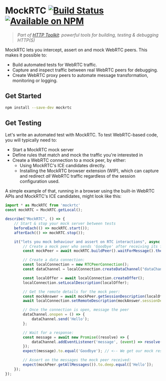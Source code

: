 # MockRTC [![Build Status](https://github.com/httptoolkit/mockrtc/workflows/CI/badge.svg)](https://github.com/httptoolkit/mockrtc/actions) [![Available on NPM](https://img.shields.io/npm/v/mockrtc.svg)](https://npmjs.com/package/mockrtc)

> _Part of [HTTP Toolkit](https://httptoolkit.tech): powerful tools for building, testing & debugging HTTP(S)_

MockRTC lets you intercept, assert on and mock WebRTC peers. This makes it possible to:

* Build automated tests for WebRTC traffic.
* Capture and inspect traffic between real WebRTC peers for debugging.
* Create WebRTC proxy peers to automate message transformation, monitoring or logging.

## Get Started

```bash
npm install --save-dev mockrtc
```

## Get Testing

Let's write an automated test with MockRTC. To test WebRTC-based code, you will typically need to:

* Start a MockRTC mock server
* Define rules that match and mock the traffic you're interested in
* Create a WebRTC connection to a mock peer, by either:
    * Using MockRTC's ICE candidates directly.
    * Installing the MockRTC browser extension (WIP), which can capture and redirect _all_ WebRTC traffic regardless of the session configuration used.

A simple example of that, running in a browser using the built-in WebRTC APIs and MockRTC's ICE candidates, might look like this:

```typescript
import * as MockRTC from 'mockrtc'
const mockRTC = MockRTC.getLocal();

describe("MockRTC", () => {
    // Start & stop your mock server between tests
    beforeEach(() => mockRTC.start());
    afterEach(() => mockRTC.stop());

    it("lets you mock behaviour and assert on RTC interactions", async () => {
        // Create a mock peer who sends 'Goodbye' after receiving its first message.
        const mockPeer = await mockRTC.buildPeer().waitForMessage().thenSend('Goodbye');

        // Create a data connection:
        const localConnection = new RTCPeerConnection();
        const dataChannel = localConnection.createDataChannel("dataChannel");

        const localOffer = await localConnection.createOffer();
        localConnection.setLocalDescription(localOffer);

        // Get the remote details for the mock peer:
        const mockAnswer = await mockPeer.getSessionDescription(localOffer);
        await localConnection.setRemoteDescription(mockAnswer.sessionDescription);

        // Once the connection is open, message the peer
        dataChannel.onopen = () => {
            dataChannel.send('Hello');
        };

        // Wait for a response:
        const message = await new Promise((resolve) => {
            dataChannel.addEventListener('message', (event) => resolve(event.data));
        });
        expect(message).to.equal('Goodbye'); // <-- We get our mock response!

        // Assert on the messages the mock peer received:
        expect(mockPeer.getAllMessages()).to.deep.equal(['Hello']);
    });
});
```